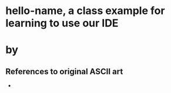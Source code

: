 # hello-name, a class example for learning to use our IDE
# by <Put your name here>

## References to original ASCII art
- <put original reference here or state that it is original>
